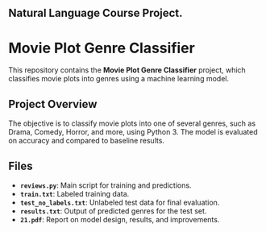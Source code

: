 ## Natural Language Course Project.

# Movie Plot Genre Classifier

This repository contains the **Movie Plot Genre Classifier** project, which classifies movie plots into genres using a machine learning model.

## Project Overview

The objective is to classify movie plots into one of several genres, such as Drama, Comedy, Horror, and more, using Python 3. The model is evaluated on accuracy and compared to baseline results.

## Files

- **`reviews.py`**: Main script for training and predictions.
- **`train.txt`**: Labeled training data.
- **`test_no_labels.txt`**: Unlabeled test data for final evaluation.
- **`results.txt`**: Output of predicted genres for the test set.
- **`21.pdf`**: Report on model design, results, and improvements.
